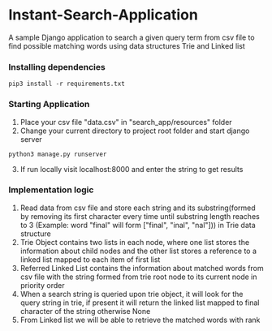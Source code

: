 # Instant-Search-Application
A sample Django application to search a given query term from csv file to find possible matching words
using data structures Trie and Linked list 

### Installing dependencies
```
pip3 install -r requirements.txt
```

### Starting Application
1. Place your csv file "data.csv" in "search_app/resources" folder  
2. Change your current directory to project root folder and start django server
```
python3 manage.py runserver 
```
3. If run locally visit localhost:8000 and enter the string to get results


### Implementation logic
1. Read data from csv file and store each string and its substring(formed by removing its first character every time until
substring length reaches to 3 (Example: word "final" will form ["final", "inal", "nal"])) in Trie data structure
2. Trie Object contains two lists in each node, where one list stores the information about child nodes and the other list stores a 
reference to a linked list mapped to each item of first list  
3. Referred Linked List contains the information about matched words from csv file with the string formed 
from trie root node to its current node in priority order
4. When a search string is queried upon trie object, it will look for the query string in trie, if present it will return
the linked list mapped to final character of the string otherwise None
5. From Linked list we will be able to retrieve the matched words with rank


